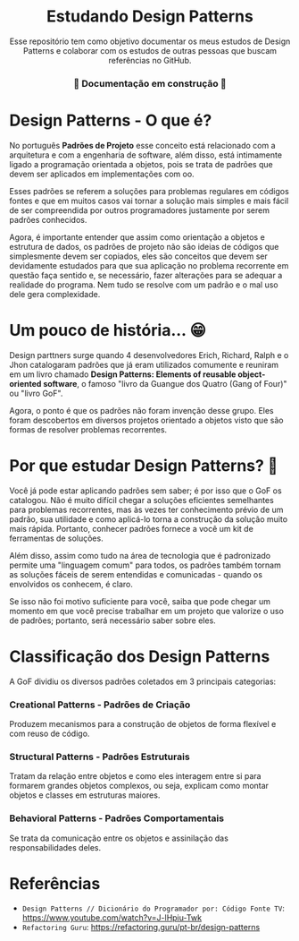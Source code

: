 <div Align = "center"> 

# Estudando Design Patterns
Esse repositório tem como objetivo documentar os meus estudos de Design Patterns e colaborar com os estudos de outras pessoas que buscam referências no GitHub.
### :construction:  Documentação em construção  :construction:
    
</div>

# Design Patterns - O que é?
No português **Padrões de Projeto** esse conceito está relacionado com a arquitetura e com a engenharia de software, além disso, está intimamente ligado a programação orientada a objetos, pois se trata de padrões que devem ser aplicados em implementações com oo.

Esses padrões se referem a soluções para problemas regulares em códigos fontes e que em muitos casos vai tornar a solução mais simples e mais fácil de ser compreendida por outros programadores justamente por serem padrões conhecidos.

Agora, é importante entender que assim como orientação a objetos e estrutura de dados, os padrões de projeto não são ideias de códigos que simplesmente devem ser copiados, eles são conceitos que devem ser devidamente estudados para que sua aplicação no problema recorrente em questão faça sentido e, se necessário, fazer alterações para se adequar a realidade do programa. Nem tudo se resolve com um padrão e o mal uso dele gera complexidade.

# Um pouco de história... :grin:
Design parttners surge quando 4 desenvolvedores Erich, Richard, Ralph e o Jhon catalogaram padrões que já eram utilizados comumente e reuniram em um livro chamado **Design Patterns: Elements of reusable object-oriented software**, o famoso "livro da Guangue dos Quatro (Gang of Four)" ou "livro GoF".

Agora, o ponto é que os padrões não foram invenção desse grupo. Eles foram descobertos em diversos projetos orientado a objetos visto que são formas de resolver problemas recorrentes.

# Por que estudar Design Patterns? :thinking:
Você já pode estar aplicando padrões sem saber; é por isso que o GoF os catalogou. Não é muito difícil chegar a soluções eficientes semelhantes para problemas recorrentes, mas às vezes ter conhecimento prévio de um padrão, sua utilidade e como aplicá-lo torna a construção da solução muito mais rápida. Portanto, conhecer padrões fornece a você um kit de ferramentas de soluções.

Além disso, assim como tudo na área de tecnologia que é padronizado permite uma "linguagem comum" para todos, os padrões também tornam as soluções fáceis de serem entendidas e comunicadas - quando os envolvidos os conhecem, é claro.

Se isso não foi motivo suficiente para você, saiba que pode chegar um momento em que você precise trabalhar em um projeto que valorize o uso de padrões; portanto, será necessário saber sobre eles.

# Classificação dos Design Patterns
A GoF dividiu os diversos padrões coletados em 3 principais categorias:

### Creational Patterns - Padrões de Criação
Produzem mecanismos para a construção de objetos de forma flexível e com reuso de código.

### Structural Patterns - Padrões Estruturais
Tratam da relação entre objetos e como eles interagem entre si para formarem grandes objetos complexos, ou seja, explicam como montar objetos e classes em estruturas maiores.

### Behavioral Patterns - Padrões Comportamentais
Se trata da comunicação entre os objetos e assinilação das responsabilidades deles.

# Referências
- `Design Patterns // Dicionário do Programador por: Código Fonte TV`: https://www.youtube.com/watch?v=J-lHpiu-Twk
- `Refactoring Guru`: https://refactoring.guru/pt-br/design-patterns
